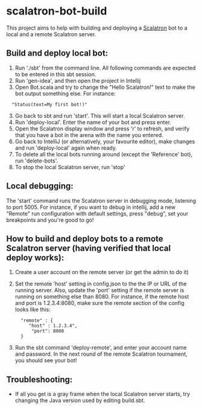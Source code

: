 scalatron-bot-build
===================

This project aims to help with building and deploying a [Scalatron](http://scalatron.github.io/") bot to
a local and a remote Scalatron server.

## Build and deploy local bot:

1. Run './sbt' from the command line. All following commands are expected to be entered in this
  sbt session.
2. Run 'gen-idea', and then open the project in Intellij
3. Open Bot.scala and try to change the "Hello Scalatron!" text to make the bot output something else. For instance:
```
  "Status(text=My first bot!)"
```
3. Go back to sbt and run 'start'. This will start a local Scalatron server.
4. Run 'deploy-local'. Enter the name of your bot and press enter.
5. Open the Scalatron display window and press 'r' to refresh,
   and verify that you have a bot in the arena with the name you entered.
6. Go back to IntelliJ (or alternatively, your favourite editor), make changes and run 'deploy-local' again when ready.
7. To delete all the local bots running around (except the 'Reference' bot), run 'delete-bots'.
8. To stop the local Scalatron server, run 'stop'

## Local debugging:
The 'start' command runs the Scalatron server in debugging mode, listening to port 5005. For instance,
if you want to debug in intellij, add a new "Remote" run configuration with default settings, press
"debug", set your breakpoints and you're good to go!

## How to build and deploy bots to a remote Scalatron server (having verified that local deploy works):

1. Create a user account on the remote server (or get the admin to do it)
2. Set the remote 'host' setting in config.json to the the IP or URL of the running server. Also,
   update the 'port' setting if the remote server is running on something else than 8080.
   For instance, if the remote host and port is 1.2.3.4:8080, make sure the remote section
   of the config looks like this:
   ```
     "remote" : {
        "host" : 1.2.3.4",
         "port": 8080
     }
   ```

3. Run the sbt command 'deploy-remote', and enter your account name and password. In the next round of the remote Scalatron tournament, you should see your bot!

## Troubleshooting:
- If all you get is a gray frame when the local Scalatron server starts, try changing the Java version used by editing build.sbt.
